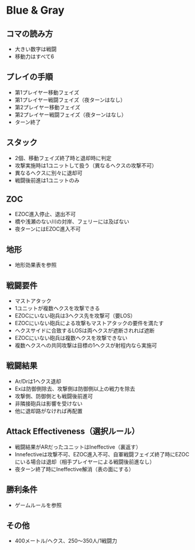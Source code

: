 # Blue & Gray

## コマの読み方
* 大きい数字は戦闘
* 移動力はすべて6

## プレイの手順
* 第1プレイヤー移動フェイズ
* 第1プレイヤー戦闘フェイズ（夜ターンはなし）
* 第2プレイヤー移動フェイズ
* 第2プレイヤー戦闘フェイズ（夜ターンはなし）
* ターン終了

## スタック
* 2個、移動フェイズ終了時と退却時に判定
* 攻撃実施時は1ユニットして扱う（異なるヘクスの攻撃不可）
* 異なるヘクスに別々に退却可
* 戦闘後前進は1ユニットのみ

## ZOC
* EZOC進入停止、退出不可
* 橋や浅瀬のない川の対岸、フェリーには及ばない
* 夜ターンにはEZOC進入不可

## 地形
* 地形効果表を参照

## 戦闘要件
* マストアタック
* 1ユニットが複数ヘクスを攻撃できる
* EZOCにいない砲兵は3ヘクス先を攻撃可（要LOS）
* EZOCにいない砲兵による攻撃もマストアタックの要件を満たす
* ヘクスサイドに合致するLOSは両ヘクスが遮断されれば遮断
* EZOCにいない砲兵は複数ヘクスを攻撃できない
* 複数ヘクスへの共同攻撃は目標の1ヘクスが射程内なら実施可

## 戦闘結果
* Ar/Drは1ヘクス退却
* Exは防御側除去、攻撃側は防御側以上の戦力を除去
* 攻撃側、防御側とも戦闘後前進可
* 非隣接砲兵は影響を受けない
* 他に退却路がなければ再配置

## Attack Effectiveness（選択ルール）
* 戦闘結果がARだったユニットはIneffective（裏返す）
* Innefectiveは攻撃不可、EZOC進入不可、自軍戦闘フェイズ終了時にEZOCにいる場合は退却（相手プレイヤーによる戦闘後前進なし）
* 夜ターン終了時にIneffective解消（表の面にする）

## 勝利条件
* ゲームルールを参照

## その他
* 400メートル/ヘクス、250～350人/1戦闘力
